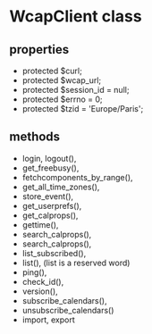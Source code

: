 # WcapClient class #

## properties ##
  * protected $curl;
  * protected $wcap\_url;
  * protected $session\_id = null;
  * protected $errno = 0;
  * protected $tzid = 'Europe/Paris';

## methods ##

  * login, logout(),
  * get\_freebusy(),
  * fetchcomponents\_by\_range(),
  * get\_all\_time\_zones(),
  * store\_event(),
  * get\_userprefs(),
  * get\_calprops(),
  * gettime(),
  * search\_calprops(),
  * search\_calprops(),
  * list\_subscribed(),
  * list(), (list is a reserved word)
  * ping(),
  * check\_id(),
  * version(),
  * subscribe\_calendars(),
  * unsubscribe\_calendars()
  * import, export